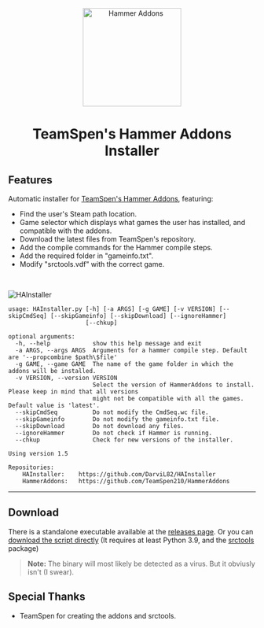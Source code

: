<div align="center">
	<img src="https://raw.githubusercontent.com/TeamSpen210/HammerAddons/master/logo/icon_256.png" alt="Hammer Addons" height="200">
	<h1> TeamSpen's Hammer Addons Installer </h1>
</div>

## Features
Automatic installer for [TeamSpen's Hammer Addons](https://github.com/TeamSpen210/HammerAddons), featuring:
* Find the user's Steam path location.
* Game selector which displays what games the user has installed, and compatible with the addons.
* Download the latest files from TeamSpen's repository.
* Add the compile commands for the Hammer compile steps.
* Add the required folder in "gameinfo.txt".
* Modify "srctools.vdf" with the correct game.

<br>

![HAInstaller](https://user-images.githubusercontent.com/48654552/126181869-163ab1bf-1774-475a-bafe-199380f38926.gif)

```
usage: HAInstaller.py [-h] [-a ARGS] [-g GAME] [-v VERSION] [--skipCmdSeq] [--skipGameinfo] [--skipDownload] [--ignoreHammer]
                      [--chkup]

optional arguments:
  -h, --help            show this help message and exit
  -a ARGS, --args ARGS  Arguments for a hammer compile step. Default are '--propcombine $path\$file'
  -g GAME, --game GAME  The name of the game folder in which the addons will be installed.
  -v VERSION, --version VERSION
                        Select the version of HammerAddons to install. Please keep in mind that all versions
                        might not be compatible with all the games. Default value is 'latest'.
  --skipCmdSeq          Do not modify the CmdSeq.wc file.
  --skipGameinfo        Do not modify the gameinfo.txt file.
  --skipDownload        Do not download any files.
  --ignoreHammer        Do not check if Hammer is running.
  --chkup               Check for new versions of the installer.

Using version 1.5

Repositories:
    HAInstaller:    https://github.com/DarviL82/HAInstaller
    HammerAddons:   https://github.com/TeamSpen210/HammerAddons
```

<hr>

## Download
There is a standalone executable available at the [releases page](https://github.com/DarviL82/HAInstaller/releases/latest). Or you can [download the script directly](https://github.com/DarviL82/HAInstaller/blob/main/HAInstaller.py) (It requires at least Python 3.9, and the [srctools](https://github.com/TeamSpen210/srctools) package)
> **Note:** The binary will most likely be detected as a virus. But it obviusly isn't (I swear).

## Special Thanks
* TeamSpen for creating the addons and srctools.
